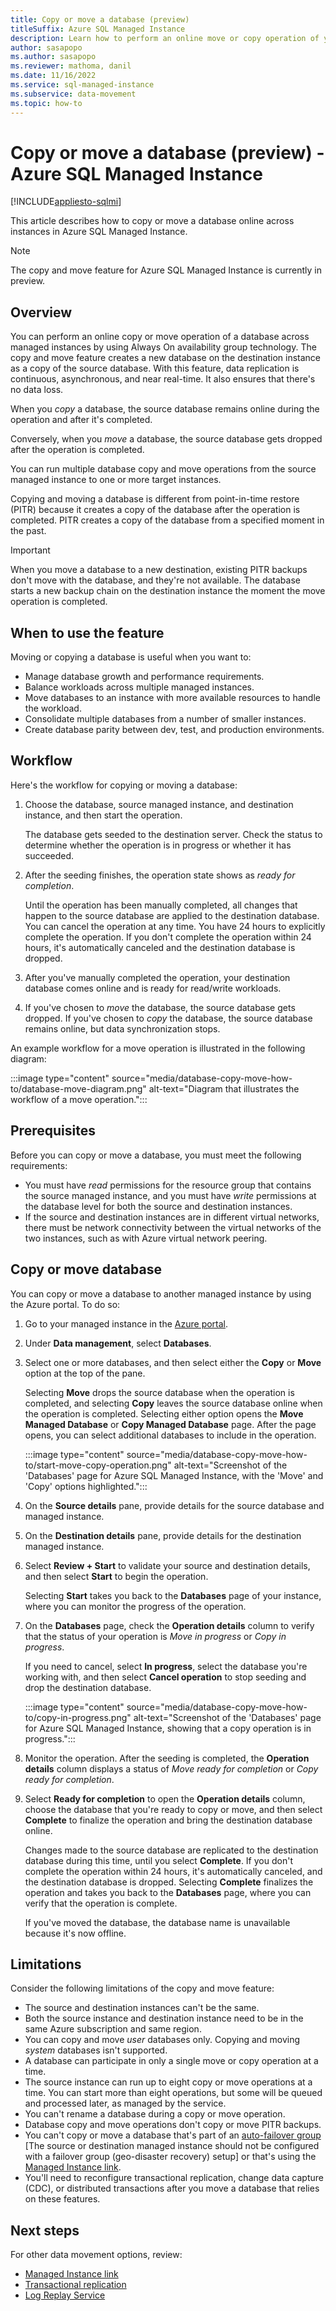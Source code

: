 ```yaml
---
title: Copy or move a database (preview)
titleSuffix: Azure SQL Managed Instance
description: Learn how to perform an online move or copy operation of your database across instances for Azure SQL Managed Instance.
author: sasapopo
ms.author: sasapopo
ms.reviewer: mathoma, danil
ms.date: 11/16/2022
ms.service: sql-managed-instance
ms.subservice: data-movement
ms.topic: how-to
---
```

# Copy or move a database (preview) - Azure SQL Managed Instance 
[!INCLUDE[appliesto-sqlmi](../includes/appliesto-sqlmi.md)]

This article describes how to copy or move a database online across instances in Azure SQL Managed Instance. 

> [!NOTE]
> The copy and move feature for Azure SQL Managed Instance is currently in preview. 

## Overview

You can perform an online copy or move operation of a database across managed instances by using Always On availability group technology. The copy and move feature creates a new database on the destination instance as a copy of the source database. With this feature, data replication is continuous, asynchronous, and near real-time. It also ensures that there's no data loss. 

When you *copy* a database, the source database remains online during the operation and after it's completed. 

Conversely, when you *move* a database, the source database gets dropped after the operation is completed. 

You can run multiple database copy and move operations from the source managed instance to one or more target instances. 

Copying and moving a database is different from point-in-time restore (PITR) because it creates a copy of the database after the operation is completed. PITR creates a copy of the database from a specified moment in the past. 

> [!IMPORTANT]
> When you move a database to a new destination, existing PITR backups don't move with the database, and they're not available. The database starts a new backup chain on the destination instance the moment the move operation is completed. 

## When to use the feature 

Moving or copying a database is useful when you want to: 

- Manage database growth and performance requirements.
- Balance workloads across multiple managed instances. 
- Move databases to an instance with more available resources to handle the workload.
- Consolidate multiple databases from a number of smaller instances. 
- Create database parity between dev, test, and production environments. 

## Workflow 

Here's the workflow for copying or moving a database: 

1. Choose the database, source managed instance, and destination instance, and then start the operation. 
   
   The database gets seeded to the destination server. Check the status to determine whether the operation is in progress or whether it has succeeded. 
1. After the seeding finishes, the operation state shows as *ready for completion*. 

   Until the operation has been manually completed, all changes that happen to the source database are applied to the destination database. You can cancel the operation at any time. You have 24 hours to explicitly complete the operation. If you don't complete the operation within 24 hours, it's automatically canceled and the destination database is dropped. 
1. After you've manually completed the operation, your destination database comes online and is ready for read/write workloads. 
1. If you've chosen to *move* the database, the source database gets dropped. If you've chosen to *copy* the database, the source database remains online, but data synchronization stops. 

An example workflow for a move operation is illustrated in the following diagram: 

:::image type="content" source="media/database-copy-move-how-to/database-move-diagram.png" alt-text="Diagram that illustrates the workflow of a move operation.":::

## Prerequisites 

Before you can copy or move a database, you must meet the following requirements: 

- You must have *read* permissions for the resource group that contains the source managed instance, and you must have *write* permissions at the database level for both the source and destination instances. 
- If the source and destination instances are in different virtual networks, there must be network connectivity between the virtual networks of the two instances, such as with Azure virtual network peering. 

## Copy or move database 

You can copy or move a database to another managed instance by using the Azure portal. To do so: 

1. Go to your managed instance in the [Azure portal](https://portal.azure.com).
1. Under **Data management**, select **Databases**.
1. Select one or more databases, and then select either the **Copy** or **Move** option at the top of the pane. 

    Selecting **Move** drops the source database when the operation is completed, and selecting **Copy** leaves the source database online when the operation is completed. Selecting either option opens the **Move Managed Database** or **Copy Managed Database** page. After the page opens, you can select additional databases to include in the operation. 

   :::image type="content" source="media/database-copy-move-how-to/start-move-copy-operation.png" alt-text="Screenshot of the 'Databases' page for Azure SQL Managed Instance, with the 'Move' and 'Copy' options highlighted.":::

1. On the **Source details** pane, provide details for the source database and managed instance. 
1. On the **Destination details** pane, provide details for the destination managed instance. 
1. Select **Review + Start** to validate your source and destination details, and then select **Start** to begin the operation. 

   Selecting **Start** takes you back to the **Databases** page of your instance, where you can monitor the progress of the operation. 
1. On the **Databases** page, check the **Operation details** column to verify that the status of your operation is *Move in progress* or *Copy in progress*. 

   If you need to cancel, select **In progress**, select the database you're working with, and then select **Cancel operation** to stop seeding and drop the destination database. 

   :::image type="content" source="media/database-copy-move-how-to/copy-in-progress.png" alt-text="Screenshot of the 'Databases' page for Azure SQL Managed Instance, showing that a copy operation is in progress.":::

1. Monitor the operation. After the seeding is completed, the **Operation details** column displays a status of *Move ready for completion* or *Copy ready for completion*. 
1. Select **Ready for completion** to open the **Operation details** column, choose the database that you're ready to copy or move, and then select **Complete** to finalize the operation and bring the destination database online. 

    Changes made to the source database are replicated to the destination database during this time, until you select **Complete**. If you don't complete the operation within 24 hours, it's automatically canceled, and the destination database is dropped. Selecting **Complete** finalizes the operation and takes you back to the **Databases** page, where you can verify that the operation is complete.
    
    If you've moved the database, the database name is unavailable because it's now offline. 


## Limitations

Consider the following limitations of the copy and move feature:

- The source and destination instances can't be the same. 
- Both the source instance and destination instance need to be in the same Azure subscription and same region. 
- You can copy and move *user* databases only. Copying and moving *system* databases isn't supported. 
- A database can participate in only a single move or copy operation at a time. 
- The source instance can run up to eight copy or move operations at a time. You can start more than eight operations, but some will be queued and processed later, as managed by the service. 
- You can't rename a database during a copy or move operation. 
- Database copy and move operations don't copy or move PITR backups. 
- You can't copy or move a database that's part of an [auto-failover group](auto-failover-group-sql-mi.md) [The source or destination managed instance should not be configured with a failover group (geo-disaster recovery) setup] or that's using the [Managed Instance link](managed-instance-link-feature-overview.md). 
- You'll need to reconfigure transactional replication, change data capture (CDC), or distributed transactions after you move a database that relies on these features. 

## Next steps

For other data movement options, review: 

- [Managed Instance link](managed-instance-link-feature-overview.md)
- [Transactional replication](replication-transactional-overview.md)
- [Log Replay Service](log-replay-service-overview.md)
